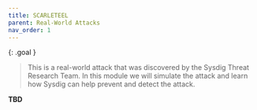 ```yaml
---
title: SCARLETEEL
parent: Real-World Attacks
nav_order: 1
---
```


{: .goal }
>This is a real-world attack that was discovered by the Sysdig Threat Research Team. In this module we will simulate the attack and learn how Sysdig can help prevent and detect the attack.


**TBD**
